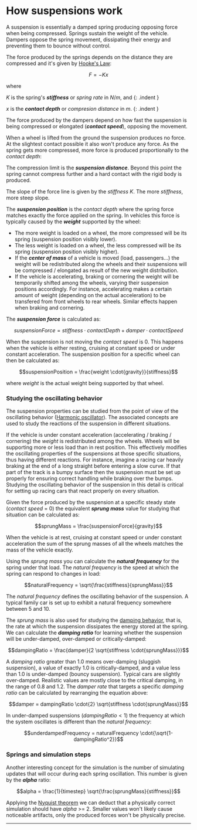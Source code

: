 # How suspensions work

A suspension is essentially a damped spring producing opposing force when being compressed. Springs
sustain the weight of the vehicle. Dampers oppose the spring movement, dissipating their energy and
preventing them to bounce without control.

The force produced by the springs depends on the distance they are compressed and it's given by
[Hooke's Law](http://en.wikipedia.org/wiki/Hooke%27s_law):

$$F=-Kx$$

where

$K$ is the spring's _**stiffness**_ or _spring rate_ in $N/m$, and
{: .indent }

$x$ is the _**contact depth**_ or _compresion distance_ in $m$.
{: .indent }

The force produced by the dampers depend on how fast the suspension is being compressed or elongated
(_**contact speed**_), opposing the movement.

When a wheel is lifted from the ground the suspension produces no force. At the slightest contact
possible it also won't produce any force. As the spring gets more compressed, more force is
produced proportionally to the _contact depth_:

<canvas id="fig1" class="img-responsive" width="340px" height="256px">
</canvas>
<script type="text/javascript">
	var drawCanvas = function()
		{
		var canvas = new texturecanvas(
			{
			canvasId: "fig1",
			width: 19,
			height: 15,
			});

		canvas.originX = 5;
		canvas.originY = 3;

		canvas.Grid({ stroke: "#BBF", strokeWidth: 0.5 });

		canvas.Line([ 9, -0.5, 9, 8 ], { stroke: "blue", strokeWidth: 1, strokeDashArray: [5, 5] });
		canvas.Line([ -0.5, 8, 9, 8 ], { stroke: "blue", strokeWidth: 1, strokeDashArray: [5, 5] });
		canvas.Line([ 5, -0.5, 5, 4.5 ], { stroke: "slateblue", strokeWidth: 1, strokeDashArray: [5, 5] });
		canvas.Line([ -0.5, 4.5, 5, 4.5 ], { stroke: "slateblue", strokeWidth: 1, strokeDashArray: [5, 5] });

		canvas.Line([ 0, 0, 9, 8 ], { stroke: "red", strokeWidth: 3 });
		canvas.Line([ 9, 8, 9, 10 ], { stroke: "red", strokeWidth: 3 });

		canvas.Line([ -0.5, 0, 11, 0 ], { stroke: "#333", strokeWidth: 2 });
		canvas.Line([ 0, -0.5, 0, 10 ], { stroke: "#333", strokeWidth: 2 });
		};

	if (window.addEventListener) window.addEventListener('load', drawCanvas, false);
	else if (window.attachEvent) window.attachEvent('onload', drawCanvas);
</script>


The compression limit is the _**suspension distance**_. Beyond this point the spring cannot compress
further and a hard contact with the rigid body is produced.

The slope of the force line is given by the _stiffness_ $K$. The more _stiffness_, more steep slope.

The _**suspension position**_ is the _contact depth_ where the spring force matches exactly the
force applied on the spring. In vehicles this force is typically caused by the _**weight**_
supported by the wheel:

- The more weight is loaded on a wheel, the more compressed will be its spring (suspension
position visibly lower).
- The less weight is loaded on a wheel, the less compressed will be its spring (suspension
position visibly higher).
- If the _**center of mass**_ of a vehicle is moved (load, passengers...) the weight will be
redistributed along the wheels and their suspensions will be compressed / elongated as result of
the new weight distribution.
- If the vehicle is accelerating, braking or cornering the weight will be temporarily shifted
among the wheels, varying their suspension positions accordingly. For instance, accelerating makes
a certain amount of weight (depending on the actual acceleration) to be transfered from front
wheels to rear wheels. Similar effects happen when braking and cornering.

The _**suspension force**_ is calculated as:

$$suspensionForce = {stiffness}\cdot{contactDepth} + {damper}\cdot{contactSpeed}$$

When the suspension is not moving the _contact speed_ is 0. This happens when the vehicle is either
resting, cruising at constant speed or under constant acceleration. The suspension position for a
specific wheel can then be calculated as:

$$suspensionPosition = \frac{weight \cdot{gravity}}{stiffness}$$

where $weight$ is the actual weight being supported by that wheel.

### Studying the oscillating behavior

The suspension properties can be studied from the point of view of the oscillating behavior
([Harmonic oscillator](http://en.wikipedia.org/wiki/Harmonic_oscillator)). The associated concepts
are used to study the reactions of the suspension in different situations.

If the vehicle is under constant acceleration (accelerating / braking / cornering) the _weight_ is
redistributed among the wheels. Wheels will be supporting more or less load than in rest position.
This effectively modifies the oscillating properties of the suspensions at those specific
situations, thus having different reactions. For instance, imagine a racing car heavily braking at
the end of a long straight before entering a slow curve. If that part of the track is a bumpy
surface then the suspension must be set up properly for ensuring correct handling while braking
over the bumps. Studying the oscillating behavior of the suspension in this detail is critical for
setting up racing cars that react properly on every situation.

Given the force produced by the suspension at a specific steady state (_contact speed_ = 0) the
equivalent _**sprung mass**_ value for studying that situation can be calculated as:

$$sprungMass = \frac{suspensionForce}{gravity}$$

When the vehicle is at rest, cruising at constant speed or under constant acceleration the sum of
the sprung masses of all the wheels matches the mass of the vehicle exactly.

Using the _sprung mass_ you can calculate the _**natural frequency**_ for the spring under that
load. The _natural frequency_ is the speed at which the spring can respond to changes in load:

$$naturalFrequency = \sqrt{\frac{stiffness}{sprungMass}}$$

The _natural frequency_ defines the oscillating behavior of the suspension. A typical family car is
set up to exhibit a natural frequency somewhere between 5 and 10.

The _sprung mass_ is also used for studying the [damping behavior](http://en.wikipedia.org/wiki/Damping),
that is, the rate at which the suspension dissipates the energy stored at the spring. We can
calculate the _**damping ratio**_ for learning whether the suspension will be under-damped,
over-damped or critically-damped:

$$dampingRatio = \frac{damper}{2 \sqrt{stiffness \cdot{sprungMass}}}$$

A _damping ratio_ greater than 1.0 means over-damping (sluggish suspension), a value of exactly 1.0
is critically-damped, and a value less than 1.0 is under-damped (bouncy suspension). Typical cars
are slightly over-damped. Realistic values are mostly close to the critical damping, in the range
of 0.8 and 1.2. The _damper rate_ that targets a specific _damping ratio_ can be calculated by
rearranging the equation above:

$$damper = dampingRatio \cdot{2} \sqrt{stiffness \cdot{sprungMass}}$$

In under-damped suspensions ($dampingRatio < 1$) the frequency at which the system oscillates is
different than the _natural frequency_:

$$underdampedFrequency = naturalFrequency \cdot{\sqrt{1-dampingRatio^2}}$$

### Springs and simulation steps

Another interesting concept for the simulation is the number of simulating updates that will occur
during each spring oscillation. This number is given by the _**alpha**_ ratio:

$$alpha = \frac{1}{timestep} \sqrt{\frac{sprungMass}{stiffness}}$$

Applying the [Nyquist theorem](http://en.wikipedia.org/wiki/Nyquist–Shannon_sampling_theorem) we
can deduct that a physically correct simulation should have _alpha_ >= 2. Smaller values won't
likely cause noticeable artifacts, only the produced forces won't be physically precise.

---
